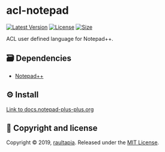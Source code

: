 # acl-notepad
[![Latest Version](https://img.shields.io/github/release/raultapia/acl_notepad)](https://github.com/raultapia/acl_notepad/releases)
[![License       ](https://img.shields.io/github/license/raultapia/acl_notepad)](LICENSE)
[![Size          ](https://img.shields.io/github/repo-size/raultapia/acl_notepad)](README.md)

ACL user defined language for Notepad++.

## 🗃 Dependencies
* [Notepad++](https://notepad-plus-plus.org/download/v7.7.1.html)

## ⚙️ Install
[Link to docs.notepad-plus-plus.org](http://docs.notepad-plus-plus.org/index.php/User_Defined_Language_Files#How_to_install_user_defined_language_files)

## 📝 Copyright and license
Copyright © 2019, [raultapia](https://github.com/raultapia). Released under the [MIT License](LICENSE).
